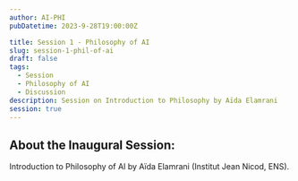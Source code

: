 ```yaml
---
author: AI-PHI
pubDatetime: 2023-9-28T19:00:00Z

title: Session 1 - Philosophy of AI
slug: session-1-phil-of-ai
draft: false
tags:
  - Session
  - Philosophy of AI
  - Discussion
description: Session on Introduction to Philosophy by Aïda Elamrani
session: true
---
```


## About the Inaugural Session:

Introduction to Philosophy of AI by Aïda Elamrani (Institut Jean Nicod, ENS).
